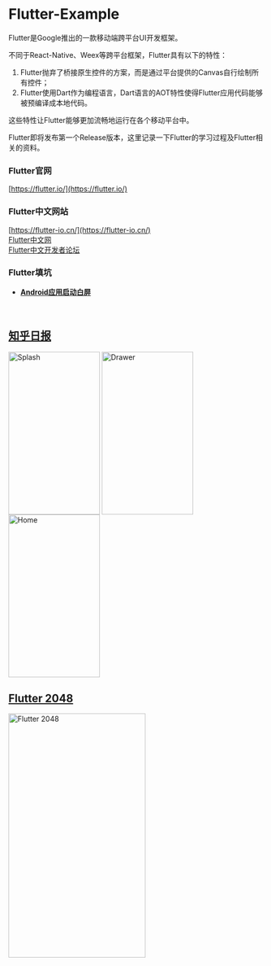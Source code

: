 # Flutter-Example
Flutter是Google推出的一款移动端跨平台UI开发框架。  

不同于React-Native、Weex等跨平台框架，Flutter具有以下的特性：
1. Flutter抛弃了桥接原生控件的方案，而是通过平台提供的Canvas自行绘制所有控件；
2. Flutter使用Dart作为编程语言，Dart语言的AOT特性使得Flutter应用代码能够被预编译成本地代码。 

这些特性让Flutter能够更加流畅地运行在各个移动平台中。

Flutter即将发布第一个Release版本，这里记录一下Flutter的学习过程及Flutter相关的资料。

### Flutter官网
[https://flutter.io/](https://flutter.io/)

### Flutter中文网站
[https://flutter-io.cn/](https://flutter-io.cn/)  
[Flutter中文网](https://flutterchina.club/)  
[Flutter中文开发者论坛](http://flutter-dev.cn/)

### Flutter填坑
* **[Android应用启动白屏](https://juejin.im/post/5b443975f265da0f6825b56c)**  

<br />

## [知乎日报](https://github.com/zh8637688/Flutter-Practise/tree/master/zhihu_daily)
<img src="https://github.com/zh8637688/Flutter-Practise/blob/master/screenshot/zhihu-splash.gif?raw=true" width = "180" height = "320" alt="Splash" align=center />  <img src="https://github.com/zh8637688/Flutter-Practise/blob/master/screenshot/zhihu-drawer.png?raw=true" width = "180" height = "320" alt="Drawer" align=center />  <img src="https://github.com/zh8637688/Flutter-Practise/blob/master/screenshot/zhihu-home.png?raw=true" width = "180" height = "320" alt="Home" align=center />

## [Flutter 2048](https://github.com/zh8637688/Flutter-Practise/tree/master/flutter2048/)
<img src="https://github.com/zh8637688/Flutter-Practise/blob/master/screenshot/2048.png?raw=true" width = "270" height = "480" alt="Flutter 2048" align=center />  
